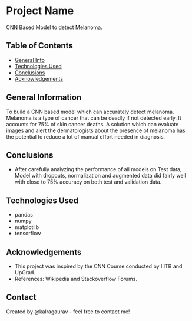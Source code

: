 # Project Name
CNN Based Model to detect Melanoma.

## Table of Contents
* [General Info](#general-information)
* [Technologies Used](#technologies-used)
* [Conclusions](#conclusions)
* [Acknowledgements](#acknowledgements)

<!-- You can include any other section that is pertinent to your problem -->

## General Information
To build a CNN based model which can accurately detect melanoma. Melanoma is a type of cancer that can be deadly if not detected early. It accounts for 75% of skin cancer deaths. A solution which can evaluate images and alert the dermatologists about the presence of melanoma has the potential to reduce a lot of manual effort needed in diagnosis.

<!-- You don't have to answer all the questions - just the ones relevant to your project. -->

## Conclusions
- After carefully analyzing the performance of all models on Test data, Model with dropouts, normalization and augmented data did fairly well with close to 75% accuracy on both test and validation data.
<!-- You don't have to answer all the questions - just the ones relevant to your project. -->


## Technologies Used
- pandas
- numpy 
- matplotlib 
- tensorflow
<!-- As the libraries versions keep on changing, it is recommended to mention the version of library used in this project -->

## Acknowledgements
- This project was inspired by the CNN Course conducted by IIITB and UpGrad.  
- References: Wikipedia and Stackoverflow Forums.

## Contact
Created by @kalragaurav - feel free to contact me!


<!-- Optional -->
<!-- ## License -->
<!-- This project is open source and available under the [... License](). -->

<!-- You don't have to include all sections - just the one's relevant to your project -->
